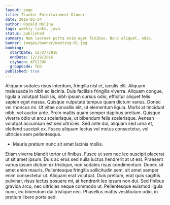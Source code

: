 ```yaml
---
layout: page
title: Tracker Entertainment Dinner
date: 2016-05-24
author: Ronald Molina
tags: weekly links, java
status: published
summary: Nam laoreet porta enim eget finibus. Nunc aliquet, odio.
banner: images/banner/meeting-01.jpg
booking:
  startDate: 12/27/2016
  endDate: 12/29/2016
  ctyhocn: ATSJJHX
  groupCode: TED
published: true
---
```

Aliquam sodales risus interdum, fringilla nisl et, iaculis elit. Aliquam malesuada in nibh ac lacinia. Duis facilisis fringilla viverra. Aliquam congue, ligula a volutpat facilisis, nibh ipsum cursus odio, efficitur aliquet felis sapien eget massa. Quisque vulputate tempus quam dictum varius. Donec vel rhoncus mi. Ut vitae convallis elit, ut elementum ligula. Morbi at tincidunt nibh, vel auctor ante. Proin mattis quam semper dapibus pretium. Quisque viverra odio ut arcu scelerisque, ut bibendum felis scelerisque. Aenean volutpat accumsan est sed ultricies. Sed ante dui, aliquam sed urna et, eleifend suscipit ex. Fusce aliquam lectus vel metus consectetur, vel ultricies sem pellentesque.

* Mauris pretium nunc sit amet lacinia mollis.

Etiam viverra blandit tortor ut finibus. Fusce ut sem nec leo suscipit placerat ut sit amet ipsum. Duis ac eros sed nulla luctus hendrerit at ut est. Praesent varius ipsum dictum ex tristique, non sodales risus condimentum. Donec sit amet enim mauris. Pellentesque fringilla sollicitudin sem, sit amet semper enim consectetur ut. Aliquam erat volutpat. Duis pretium, erat quis sagittis pulvinar, risus lectus posuere mi, at hendrerit leo ipsum non dui. Sed finibus gravida arcu, nec ultricies neque commodo ut. Pellentesque euismod ligula nunc, eu bibendum dui tristique nec. Phasellus mattis vestibulum odio, in pretium libero porta sed.
